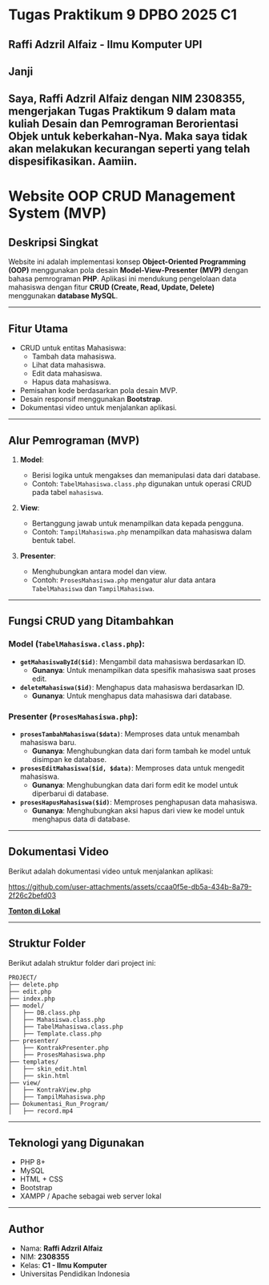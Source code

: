 # Tugas Praktikum 9 DPBO 2025 C1  
Raffi Adzril Alfaiz - Ilmu Komputer UPI  
---

## Janji
Saya, **Raffi Adzril Alfaiz** dengan **NIM 2308355**, mengerjakan Tugas Praktikum 9 dalam mata kuliah **Desain dan Pemrograman Berorientasi Objek** untuk keberkahan-Nya. Maka saya **tidak akan melakukan kecurangan** seperti yang telah dispesifikasikan. Aamiin.  
---

# Website OOP CRUD Management System (MVP)

## Deskripsi Singkat
Website ini adalah implementasi konsep **Object-Oriented Programming (OOP)** menggunakan pola desain **Model-View-Presenter (MVP)** dengan bahasa pemrograman **PHP**. Aplikasi ini mendukung pengelolaan data mahasiswa dengan fitur **CRUD (Create, Read, Update, Delete)** menggunakan **database MySQL**.

---

## Fitur Utama
- CRUD untuk entitas Mahasiswa:
  - Tambah data mahasiswa.
  - Lihat data mahasiswa.
  - Edit data mahasiswa.
  - Hapus data mahasiswa.
- Pemisahan kode berdasarkan pola desain MVP.
- Desain responsif menggunakan **Bootstrap**.
- Dokumentasi video untuk menjalankan aplikasi.

---

## Alur Pemrograman (MVP)
1. **Model**:
   - Berisi logika untuk mengakses dan memanipulasi data dari database.
   - Contoh: `TabelMahasiswa.class.php` digunakan untuk operasi CRUD pada tabel `mahasiswa`.

2. **View**:
   - Bertanggung jawab untuk menampilkan data kepada pengguna.
   - Contoh: `TampilMahasiswa.php` menampilkan data mahasiswa dalam bentuk tabel.

3. **Presenter**:
   - Menghubungkan antara model dan view.
   - Contoh: `ProsesMahasiswa.php` mengatur alur data antara `TabelMahasiswa` dan `TampilMahasiswa`.

---

## Fungsi CRUD yang Ditambahkan
### Model (`TabelMahasiswa.class.php`):
- **`getMahasiswaById($id)`**: Mengambil data mahasiswa berdasarkan ID.
  - **Gunanya**: Untuk menampilkan data spesifik mahasiswa saat proses edit.
- **`deleteMahasiswa($id)`**: Menghapus data mahasiswa berdasarkan ID.
  - **Gunanya**: Untuk menghapus data mahasiswa dari database.

### Presenter (`ProsesMahasiswa.php`):
- **`prosesTambahMahasiswa($data)`**: Memproses data untuk menambah mahasiswa baru.
  - **Gunanya**: Menghubungkan data dari form tambah ke model untuk disimpan ke database.
- **`prosesEditMahasiswa($id, $data)`**: Memproses data untuk mengedit mahasiswa.
  - **Gunanya**: Menghubungkan data dari form edit ke model untuk diperbarui di database.
- **`prosesHapusMahasiswa($id)`**: Memproses penghapusan data mahasiswa.
  - **Gunanya**: Menghubungkan aksi hapus dari view ke model untuk menghapus data di database.

---

## Dokumentasi Video
Berikut adalah dokumentasi video untuk menjalankan aplikasi:

https://github.com/user-attachments/assets/ccaa0f5e-db5a-434b-8a79-2f26c2befd03

**[Tonton di Lokal](Dokumentasi_Run_Program/record.mp4)**

---

## Struktur Folder
Berikut adalah struktur folder dari project ini:

```
PROJECT/
├── delete.php
├── edit.php
├── index.php
├── model/
│   ├── DB.class.php
│   ├── Mahasiswa.class.php
│   ├── TabelMahasiswa.class.php
│   ├── Template.class.php
├── presenter/
│   ├── KontrakPresenter.php
│   ├── ProsesMahasiswa.php
├── templates/
│   ├── skin_edit.html
│   ├── skin.html
├── view/
│   ├── KontrakView.php
│   ├── TampilMahasiswa.php
├── Dokumentasi_Run_Program/
│   ├── record.mp4
```

---

## Teknologi yang Digunakan
- PHP 8+
- MySQL
- HTML + CSS
- Bootstrap
- XAMPP / Apache sebagai web server lokal

---

## Author
- Nama: **Raffi Adzril Alfaiz**
- NIM: **2308355**
- Kelas: **C1 - Ilmu Komputer**
- Universitas Pendidikan Indonesia
